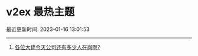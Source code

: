 # v2ex 最热主题

最近更新时间: 2023-01-16 13:01:53

--- 
1. [各位大佬今天公司还有多少人在岗啊?](https://www.v2ex.com/t/909171) 
